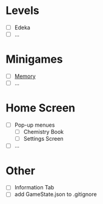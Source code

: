 # Levels

- [ ] Edeka
- [ ] ...

# Minigames

- [ ] [Memory](https://en.wikipedia.org/wiki/Concentration_(game))
- [ ] ...

# Home Screen

- [ ] Pop-up menues
    - [ ] Chemistry Book
    - [ ] Settings Screen
- [ ] ...

# Other

- [ ] Information Tab
- [ ] add GameState.json to .gitignore
